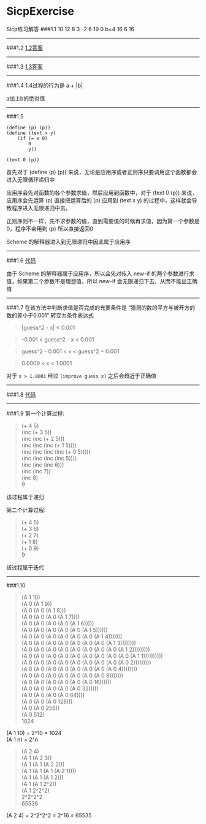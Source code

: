 # SicpExercise
Sicp练习解答
###1.1
10  12  8  3  -2  6  19  0  b=4  16  6  16
***
###1.2
[1.2答案](https://github.com/zyfoolboy/SicpExercise/blob/master/1-2.scm)
***
###1.3
[1.3答案](https://github.com/zyfoolboy/SicpExercise/blob/master/1-3.scm)
***
###1.4
1.4过程的行为是  a + |b| 

a加上b的绝对值
***
###1.5
```
(define (p) (p))
(define (text x y)
	(if (= x 0)
	    0
	    y))

(text 0 (p))
```

首先对于 (define (p) (p)) 来说，无论是应用序或者正则序只要调用这个函数都会进入无限循环递归中

应用序会先对函数的各个参数求值，然后应用到函数中，对于 (text 0 (p)) 来说，应用序会先运算 (p) 直接把运算后的 (p) 应用到 (text x y) 的过程中，这样就会导致程序进入无限递归中去。

正则序则不一样，先不求参数的值，直到需要值的时候再求值，因为第一个参数是0，程序不会用到 (p) 所以直接返回0

Scheme 的解释器进入到无限递归中因此属于应用序
***
###1.6
[代码](https://github.com/zyfoolboy/SicpExercise/blob/master/1-6.scm)

由于 Scheme 的解释器属于应用序，所以会先对传入 new-if 的两个参数进行求值，如果第二个参数不是理想值，所以 new-if 会无限递归下去，从而不能出正确值
***
###1.7
在该方法中判断求值是否完成的充要条件是 “猜测的数的平方与被开方的数的差小于0.001” 转变为条件表达式

>|guess^2 - x| < 0.001

>-0.001 < guess^2 - x < 0.001

>guess^2 - 0.001 < x < guess^2 + 0.001

>0.0009 < x < 1.0001

对于 `x > 1.0001` 经过 `(improve guess x)` 之后会趋近于正确值 
***
###1.8
[代码](https://github.com/zyfoolboy/SicpExercise/blob/master/1-8.scm)
***
###1.9
第一个计算过程:
>(+ 4 5)<br/>
(inc (+ 3 5))<br/>
(inc (inc (+ 2 5)))<br/>
(inc (inc (inc (+ 1 5))))<br/>
(inc (inc (inc (inc (+ 0 5)))))<br/>
(inc (inc (inc (inc 5))))<br/>
(inc (inc (inc 6)))<br/>
(inc (inc 7))<br/>
(inc 8)<br/>
9

该过程属于递归

第二个计算过程:
>(+ 4 5)<br/>
(+ 3 6)<br/>
(+ 2 7)<br/>
(+ 1 8)<br/>
(+ 0 9)<br/>
9

该过程属于迭代
***
###1.10
>(A 1 10)<br/>
(A 0 (A 1 9))<br/>
(A 0 (A 0 (A 1 8)))<br/>
(A 0 (A 0 (A 0 (A 1 7))))<br/>
(A 0 (A 0 (A 0 (A 0 (A 1 6)))))<br/>
(A 0 (A 0 (A 0 (A 0 (A 0 (A 1 5))))))<br/>
(A 0 (A 0 (A 0 (A 0 (A 0 (A 0 (A 1 4)))))))<br/>
(A 0 (A 0 (A 0 (A 0 (A 0 (A 0 (A 0 (A 1 3))))))))<br/>
(A 0 (A 0 (A 0 (A 0 (A 0 (A 0 (A 0 (A 0 (A 1 2)))))))))<br/>
(A 0 (A 0 (A 0 (A 0 (A 0 (A 0 (A 0 (A 0 (A 0 (A 1 1))))))))))<br/>
(A 0 (A 0 (A 0 (A 0 (A 0 (A 0 (A 0 (A 0 (A 0 2)))))))))<br/>
(A 0 (A 0 (A 0 (A 0 (A 0 (A 0 (A 0 (A 0 4))))))))<br/>
(A 0 (A 0 (A 0 (A 0 (A 0 (A 0 (A 0 8)))))))<br/>
(A 0 (A 0 (A 0 (A 0 (A 0 (A 0 16))))))<br/>
(A 0 (A 0 (A 0 (A 0 (A 0 32)))))<br/>
(A 0 (A 0 (A 0 (A 0 64))))<br/>
(A 0 (A 0 (A 0 128)))<br/>
(A 0 (A 0 256))<br/>
(A 0 512)<br/>
1024

(A 1 10) = 2^10 = 1024<br/>
(A 1 n) = 2^n

>(A 2 4)<br/>
(A 1 (A 2 3))<br/>
(A 1 (A 1 (A 2 2)))<br/>
(A 1 (A 1 (A 1 (A 2 1))))<br/>
(A 1 (A 1 (A 1 2)))<br/>
(A 1 (A 1 2^2))<br/>
(A 1 2^2^2)<br/>
2^2^2^2<br/>
65536<br/>

(A 2 4) = 2^2^2^2 = 2^16 = 65535
